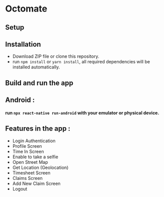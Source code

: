 # Octomate

## Setup

## Installation

- Download ZIP file or clone this repository.
- run `npm install` or `yarn install`, all required dependencies will be installed automatically.

## Build and run the app

## Android :

#### run `npx react-native run-android` with your emulator or physical device.

## Features in the app :

- Login Authentication
- Profile Screen
- Time In Screen
- Enable to take a selfie
- Open Street Map
- Get Location (Geolocation)
- Timesheet Screen
- Claims Screen
- Add New Claim Screen
- Logout
